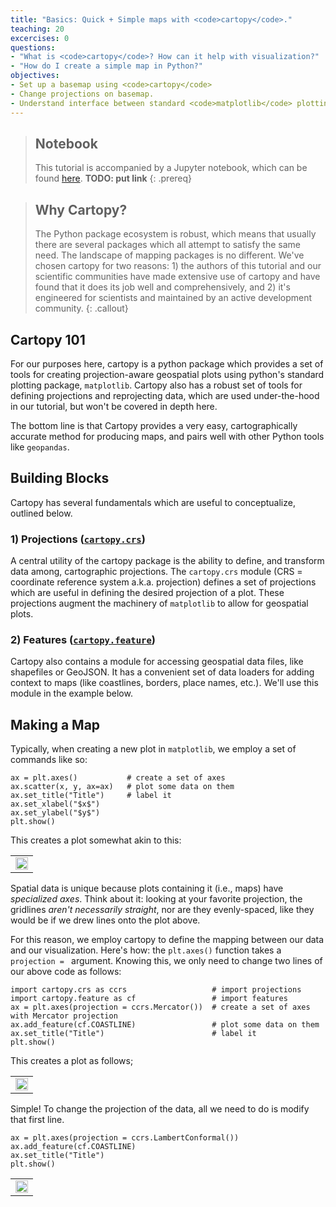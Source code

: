 ```yaml
---
title: "Basics: Quick + Simple maps with <code>cartopy</code>."
teaching: 20
excercises: 0
questions:
- "What is <code>cartopy</code>? How can it help with visualization?"
- "How do I create a simple map in Python?"
objectives: 
- Set up a basemap using <code>cartopy</code>
- Change projections on basemap.
- Understand interface between standard <code>matplotlib</code> plotting and <code>cartopy</code>.
---
```


>## Notebook
>This tutorial is accompanied by a Jupyter notebook, which can be found [here](#). **TODO: put link**
{: .prereq}


>## Why Cartopy?
>The Python package ecosystem is robust, which means that usually there are several packages which all attempt to satisfy the same need. The landscape of mapping packages is no different. We've chosen cartopy for two reasons: 1) the authors of this tutorial and our scientific communities have made extensive use of cartopy and have found that it does its job well and comprehensively, and 2) it's engineered for scientists and maintained by an active development community. 
{: .callout}

## Cartopy 101
For our purposes here, cartopy is a python package which provides a set of tools for creating projection-aware geospatial plots using python's standard plotting package, `matplotlib`. Cartopy also has a robust set of tools for defining projections and reprojecting data, which are used under-the-hood in our tutorial, but won't be covered in depth here. 

The bottom line is that Cartopy provides a very easy, cartographically accurate method for producing maps, and pairs well with other Python tools like `geopandas`. 

## Building Blocks
Cartopy has several fundamentals which are useful to conceptualize, outlined below. 

### 1) Projections ([`cartopy.crs`](#))
A central utility of the cartopy package is the ability to define, and transform data among, cartographic projections. The `cartopy.crs` module (CRS = coordinate reference system a.k.a. projection) defines a set of projections which are useful in defining the desired projection of a plot. These projections augment the machinery of `matplotlib` to allow for geospatial plots.

### 2) Features ([`cartopy.feature`](#))
Cartopy also contains a module for accessing geospatial data files, like shapefiles or GeoJSON. It has a convenient set of data loaders for adding context to maps (like coastlines, borders, place names, etc.). We'll use this module in the example below. 

## Making a Map
Typically, when creating a new plot in `matplotlib`, we employ a set of commands like so: 

    ax = plt.axes()           # create a set of axes
    ax.scatter(x, y, ax=ax)   # plot some data on them
    ax.set_title("Title")     # label it
    ax.set_xlabel("$x$")
    ax.set_ylabel("$y$")
    plt.show()

This creates a plot somewhat akin to this: 
<table align='center'>
    <tr align='center' style="width: 100%">
        <td>
            <img src="{{site.root}}/assets/img/test-plot.png" style="width: 100%"/>
        </td>
    </tr>
</table>

Spatial data is unique because plots containing it (i.e., maps) have *specialized axes*. Think about it: looking at your favorite projection, the gridlines *aren't necessarily straight*, nor are they evenly-spaced, like they would be if we drew lines onto the plot above. 

For this reason, we employ cartopy to define the mapping between our data and our visualization. Here's how: the `plt.axes()` function takes a `projection = ` argument. Knowing this, we only need to change two lines of our above code as follows:

    import cartopy.crs as ccrs                   # import projections
    import cartopy.feature as cf                 # import features
    ax = plt.axes(projection = ccrs.Mercator())  # create a set of axes with Mercator projection
    ax.add_feature(cf.COASTLINE)                 # plot some data on them
    ax.set_title("Title")                        # label it
    plt.show()

This creates a plot as follows; 

<table align='center'>
    <tr align='center' style="width: 100%">
        <td>
            <img src="{{site.root}}/assets/img/test-geo.png" style="width: 100%"/>
        </td>
    </tr>
</table>

Simple! To change the projection of the data, all we need to do is modify that first line. 
           
    ax = plt.axes(projection = ccrs.LambertConformal())  
    ax.add_feature(cf.COASTLINE)                 
    ax.set_title("Title")                        
    plt.show()


<table align='center'>
    <tr align='center' style="width: 100%">
        <td>
            <img src="{{site.root}}/assets/img/test-lambert.png" style="width: 100%"/>
        </td>
    </tr>
</table>

